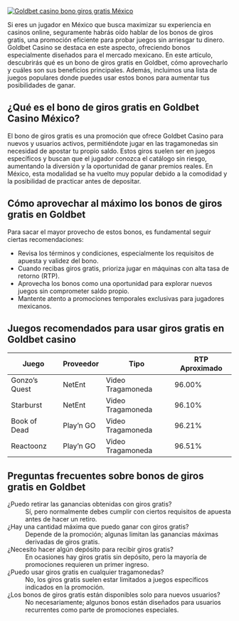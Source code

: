 [![Goldbet casino bono giros gratis México](https://123-caf.pages.dev/gitsignup.png)](https://vrmoo.ru/Bt82HjjY)

<p>Si eres un jugador en México que busca maximizar su experiencia en casinos online, seguramente habrás oído hablar de los bonos de giros gratis, una promoción eficiente para probar juegos sin arriesgar tu dinero. Goldbet Casino se destaca en este aspecto, ofreciendo bonos especialmente diseñados para el mercado mexicano. En este artículo, descubrirás qué es un bono de giros gratis en Goldbet, cómo aprovecharlo y cuáles son sus beneficios principales. Además, incluimos una lista de juegos populares donde puedes usar estos bonos para aumentar tus posibilidades de ganar.</p>  <h2>¿Qué es el bono de giros gratis en Goldbet Casino México?</h2> <p>El bono de giros gratis es una promoción que ofrece Goldbet Casino para nuevos y usuarios activos, permitiéndote jugar en las tragamonedas sin necesidad de apostar tu propio saldo. Estos giros suelen ser en juegos específicos y buscan que el jugador conozca el catálogo sin riesgo, aumentando la diversión y la oportunidad de ganar premios reales. En México, esta modalidad se ha vuelto muy popular debido a la comodidad y la posibilidad de practicar antes de depositar.</p>  <h2>Cómo aprovechar al máximo los bonos de giros gratis en Goldbet</h2> <p>Para sacar el mayor provecho de estos bonos, es fundamental seguir ciertas recomendaciones:</p> <ul>   <li>Revisa los términos y condiciones, especialmente los requisitos de apuesta y validez del bono.</li>   <li>Cuando recibas giros gratis, prioriza jugar en máquinas con alta tasa de retorno (RTP).</li>   <li>Aprovecha los bonos como una oportunidad para explorar nuevos juegos sin comprometer saldo propio.</li>   <li>Mantente atento a promociones temporales exclusivas para jugadores mexicanos.</li> </ul>  <h2>Juegos recomendados para usar giros gratis en Goldbet casino</h2> <table>   <thead>     <tr>       <th>Juego</th>       <th>Proveedor</th>       <th>Tipo</th>       <th>RTP Aproximado</th>     </tr>   </thead>   <tbody>     <tr>       <td>Gonzo’s Quest</td>       <td>NetEnt</td>       <td>Video Tragamoneda</td>       <td>96.00%</td>     </tr>     <tr>       <td>Starburst</td>       <td>NetEnt</td>       <td>Video Tragamoneda</td>       <td>96.10%</td>     </tr>     <tr>       <td>Book of Dead</td>       <td>Play’n GO</td>       <td>Video Tragamoneda</td>       <td>96.21%</td>     </tr>     <tr>       <td>Reactoonz</td>       <td>Play’n GO</td>       <td>Video Tragamoneda</td>       <td>96.51%</td>     </tr>   </tbody> </table>  <h2>Preguntas frecuentes sobre bonos de giros gratis en Goldbet</h2> <dl>   <dt>¿Puedo retirar las ganancias obtenidas con giros gratis?</dt>   <dd>Sí, pero normalmente debes cumplir con ciertos requisitos de apuesta antes de hacer un retiro.</dd>   <dt>¿Hay una cantidad máxima que puedo ganar con giros gratis?</dt>   <dd>Depende de la promoción; algunas limitan las ganancias máximas derivadas de giros gratis.</dd>   <dt>¿Necesito hacer algún depósito para recibir giros gratis?</dt>   <dd>En ocasiones hay giros gratis sin depósito, pero la mayoría de promociones requieren un primer ingreso.</dd>   <dt>¿Puedo usar giros gratis en cualquier tragamonedas?</dt>   <dd>No, los giros gratis suelen estar limitados a juegos específicos indicados en la promoción.</dd>   <dt>¿Los bonos de giros gratis están disponibles solo para nuevos usuarios?</dt>   <dd>No necesariamente; algunos bonos están diseñados para usuarios recurrentes como parte de promociones especiales.</dd> </dl>